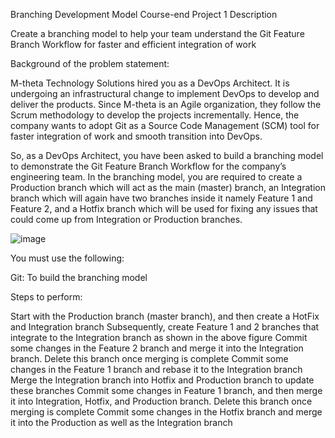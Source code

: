 Branching Development Model
Course-end Project 1
Description

Create a branching model to help your team understand the Git Feature Branch Workflow for faster and efficient integration of work
 

Background of the problem statement:

M-theta Technology Solutions hired you as a DevOps Architect. It is undergoing an infrastructural change to implement DevOps to develop and deliver the products. Since M-theta is an Agile organization, they follow the Scrum methodology to develop the projects incrementally. Hence, the company wants to adopt Git as a Source Code Management (SCM) tool for faster integration of work and smooth transition into DevOps.

So, as a DevOps Architect, you have been asked to build a branching model to demonstrate the Git Feature Branch Workflow for the company’s engineering team. In the branching model, you are required to create a Production branch which will act as the main (master) branch, an Integration branch which will again have two branches inside it namely Feature 1 and Feature 2, and a Hotfix branch which will be used for fixing any issues that could come up from Integration or Production branches.

![image](https://github.com/user-attachments/assets/00b1252f-ee23-4b40-aeb4-08dbdb650f1a)


 

 

You must use the following:

Git: To build the branching model

 

Steps to perform:

Start with the Production branch (master branch), and then create a HotFix  and Integration branch
Subsequently, create Feature 1 and 2 branches that integrate to the Integration branch as shown in the above figure
Commit some changes in the Feature 2 branch and merge it into the Integration branch. Delete this branch once merging is complete
Commit some changes in the Feature 1 branch and rebase it to the Integration branch
Merge the Integration branch into Hotfix and Production branch to update these branches
Commit some changes in Feature 1 branch, and then merge it into Integration, Hotfix, and Production branch. Delete this branch once merging is complete
Commit some changes in the Hotfix branch and merge it into the Production as well as the Integration branch
